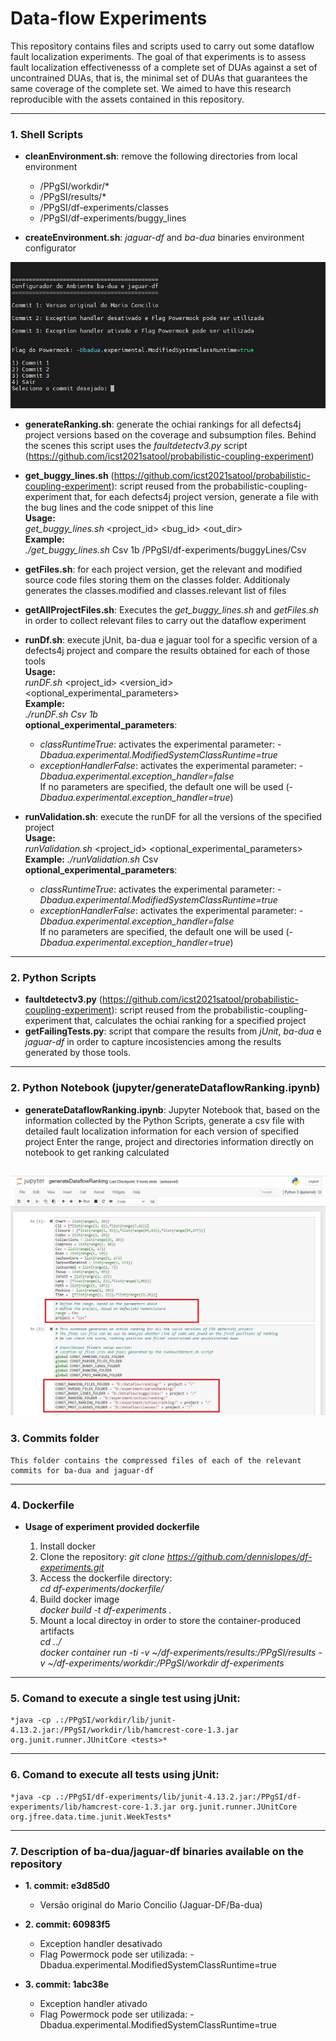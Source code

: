 # Data-flow Experiments

This repository contains files and scripts used to carry out some dataflow fault localization experiments. The goal of that experiments is to assess fault localization effectivenesss of a complete set of DUAs against a set of uncontrained DUAs, that is, the minimal set of DUAs that guarantees the same coverage of the complete set. We aimed to have this research reproducible with the assets contained in this repository.

---

### 1. Shell Scripts

- **cleanEnvironment.sh**: remove the following directories from local environment
	- /PPgSI/workdir/*
	- /PPgSI/results/*
	- /PPgSI/df-experiments/classes
	- /PPgSI/df-experiments/buggy_lines

- **createEnvironment.sh**: *jaguar-df* and *ba-dua* binaries environment configurator

![createEnvironment.sh](/assets/createEnvironment.JPG "createEnvironment")

- **generateRanking.sh**: generate the ochiai rankings for all defects4j project versions based on the coverage and subsumption files. Behind the scenes this script uses the *faultdetectv3.py* script (https://github.com/icst2021satool/probabilistic-coupling-experiment)

- **get_buggy_lines.sh** (https://github.com/icst2021satool/probabilistic-coupling-experiment): script reused from the probabilistic-coupling-experiment that, for each defects4j project version, generate a file with the bug lines and the code snippet of this line  
**Usage:**  
*get_buggy_lines.sh* <project_id> <bug_id> <out_dir>  
**Example:**  
*./get_buggy_lines.sh* Csv 1b /PPgSI/df-experiments/buggyLines/Csv

- **getFiles.sh**: for each project version, get the relevant and modified source code files storing them on the classes folder. Additionaly generates the classes.modified and classes.relevant list of files

- **getAllProjectFiles.sh**: Executes the *get_buggy_lines.sh* and *getFiles.sh* in order to collect relevant files to carry out the dataflow experiment

- **runDf.sh**: execute jUnit, ba-dua e jaguar tool for a specific version of a defects4j project and compare the results obtained for each of those tools  
**Usage:**    
*runDF.sh* <project_id> <version_id> <optional_experimental_parameters>  
**Example:**  
*./runDF.sh Csv 1b*   
**optional_experimental_parameters**:  
	- *classRuntimeTrue*: activates the experimental parameter: *-Dbadua.experimental.ModifiedSystemClassRuntime=true*
	- *exceptionHandlerFalse*: activates the experimental parameter: *-Dbadua.experimental.exception_handler=false*  
	If no parameters are specified, the default one will be used (*-Dbadua.experimental.exception_handler=true*)

- **runValidation.sh**: execute the runDF for all the versions of the specified project  
**Usage:**  
*runValidation.sh* <project_id> <optional_experimental_parameters>  
**Example:**
*./runValidation.sh* Csv   
**optional_experimental_parameters**:  
	- *classRuntimeTrue*: activates the experimental parameter: *-Dbadua.experimental.ModifiedSystemClassRuntime=true*
	- *exceptionHandlerFalse*: activates the experimental parameter: *-Dbadua.experimental.exception_handler=false*  
	If no parameters are specified, the default one will be used (*-Dbadua.experimental.exception_handler=true*)

---

### 2. Python Scripts

- **faultdetectv3.py** (https://github.com/icst2021satool/probabilistic-coupling-experiment): script reused from the probabilistic-coupling-experiment that, calculates the ochiai ranking for a specified project  
- **getFailingTests.py**: script that compare the results from *jUnit*, *ba-dua* e *jaguar-df* in order to capture incosistencies among the results generated by those tools.

---

### 2. Python Notebook (jupyter/generateDataflowRanking.ipynb)

- **generateDataflowRanking.ipynb**: Jupyter Notebook that, based on the information collected by the Python Scripts, generate a csv file with detailed fault localization information for each version of specified project
	Enter the range, project and directories information directly on notebook to get ranking calculated
	
![generateDataflowRanking.sh](/assets/generateDataflowRanking.JPG "generateDataflowRanking")
---

### 3. Commits folder

	This folder contains the compressed files of each of the relevant commits for ba-dua and jaguar-df

---

### 4. Dockerfile

- **Usage of experiment provided dockerfile**

	1. Install docker
	2. Clone the repository:
	*git clone https://github.com/dennislopes/df-experiments.git*  
	3. Access the dockerfile directory:  
	*cd df-experiments/dockerfile/*  
	4. Build docker image  
	*docker build -t df-experiments .*  
	5. Mount a local directoy in order to store the container-produced artifacts  
	*cd ../*  
	*docker container run -ti -v ~/df-experiments/results:/PPgSI/results  -v ~/df-experiments/workdir:/PPgSI/workdir df-experiments*  
	
---

### 5. Comand to execute a single test using jUnit:

	*java -cp .:/PPgSI/workdir/lib/junit-4.13.2.jar:/PPgSI/workdir/lib/hamcrest-core-1.3.jar org.junit.runner.JUnitCore <tests>*

---

### 6. Comand to execute all tests using jUnit:

	*java -cp .:/PPgSI/df-experiments/lib/junit-4.13.2.jar:/PPgSI/df-experiments/lib/hamcrest-core-1.3.jar org.junit.runner.JUnitCore org.jfree.data.time.junit.WeekTests*

---

### 7. Description of ba-dua/jaguar-df binaries available on the repository

- **1. commit: e3d85d0**
	- Versão original do Mario Concilio (Jaguar-DF/Ba-dua)

- **2. commit: 60983f5**
	- Exception handler desativado
	- Flag Powermock pode ser utilizada:
		-Dbadua.experimental.ModifiedSystemClassRuntime=true
- **3. commit: 1abc38e**
	- Exception handler ativado
	- Flag Powermock pode ser utilizada:
		-Dbadua.experimental.ModifiedSystemClassRuntime=true
